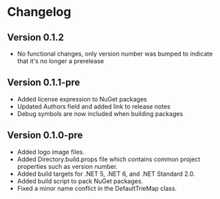 # Changelog

## Version 0.1.2
* No functional changes, only version number was bumped to indicate that it's no longer a prerelease

## Version 0.1.1-pre
* Added license expression to NuGet packages
* Updated Authors field and added link to release notes
* Debug symbols are now included when building packages

## Version 0.1.0-pre
* Added logo image files.
* Added Directory.build.props file which contains common project properties such as version number.
* Added build targets for .NET 5, .NET 6, and .NET Standard 2.0.
* Added build script to pack NuGet packages.
* Fixed a minor name conflict in the DefaultTrieMap class.
